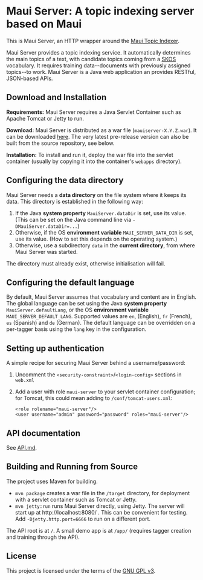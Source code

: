 # Maui Server: A topic indexing server based on Maui

This is Maui Server, an HTTP wrapper around the [Maui Topic Indexer](https://github.com/zelandiya/maui).

Maui Server provides a topic indexing service. It automatically determines the main topics of a text, with candidate topics coming from a [SKOS](http://www.w3.org/2004/02/skos/) vocabulary. It requires training data--documents with previously assigned topics--to work. Maui Server is a Java web application an provides RESTful, JSON-based APIs.

## Download and Installation

**Requirements:** Maui Server requires a Java Servlet Container such as Apache Tomcat or Jetty to run.

**Download:** Maui Server is distributed as a war file (`mauiserver-X.Y.Z.war`). It can be downloaded [here](https://github.com/TopQuadrant/MauiServer/releases). The very latest pre-release version can also be built from the source repository, see below.

**Installation:** To install and run it, deploy the war file into the servlet container (usually by copying it into the container's `webapps` directory).

## Configuring the data directory

Maui Server needs a **data directory** on the file system where it keeps its data. This directory is established in the following way:

1. If the Java **system property** `MauiServer.dataDir` is set, use its value. (This can be set on the Java command line via `-DMauiServer.dataDir=...`)
2. Otherwise, if the OS **environment variable** `MAUI_SERVER_DATA_DIR` is set, use its value. (How to set this depends on the operating system.)
3. Otherwise, use a subdirectory `data` in the **current directory**, from where Maui Server was started.

The directory must already exist, otherwise initialisation will fail.

## Configuring the default language

By default, Maui Server assumes that vocabulary and content are in English. The global language can be set using the Java **system property** `MauiServer.defaultLang`, or the OS **environment variable** `MAUI_SERVER_DEFAULT_LANG`. Supported values are `en`, (English), `fr` (French), `es` (Spanish) and `de` (German). The default language can be overridden on a per-tagger basis using the `lang` key in the configuration.

## Setting up authentication

A simple recipe for securing Maui Server behind a username/password:

1. Uncomment the `<security-constraint>`/`<login-config>` sections in `web.xml`
2. Add a user with role `maui-server` to your servlet container configuration; for Tomcat, this could mean adding to `/conf/tomcat-users.xml`:

   ```
   <role rolename="maui-server"/>
   <user username="admin" password="password" roles="maui-server"/>
   ```

## API documentation

See [API.md](https://github.com/TopQuadrant/MauiServer/blob/master/API.md).

## Building and Running from Source

The project uses Maven for building.

- `mvn package` creates a war file in the `/target` directory, for deployment with a servlet container such as Tomcat or Jetty.
- `mvn jetty:run` runs Maui Server directly, using Jetty. The server will start up at http://localhost:8080/ . This can be convenient for testing. Add `-Djetty.http.port=6666` to run on a different port.

The API root is at `/`. A small demo app is at `/app/` (requires tagger creation and training through the API).

## License

This project is licensed under the terms of the [GNU GPL v3](http://www.gnu.org/licenses/gpl.html).
